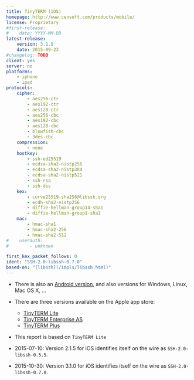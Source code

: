 ```yaml
---
title: TinyTERM (iOS)
homepage: http://www.censoft.com/products/mobile/
license: Proprietary
#first-release:
#    date: YYYY-MM-DD
latest-release:
    version: 3.1.0
    date: 2015-09-23
#changelog: TODO
client: yes
server: no
platforms:
    - iphone
    - ipad
protocols:
    cipher:
        - aes256-ctr
        - aes192-ctr
        - aes128-ctr
        - aes256-cbc
        - aes192-cbc
        - aes128-cbc
        - blowfish-cbc
        - 3des-cbc
    compression:
        - none
    hostkey:
        - ssh-ed25519
        - ecdsa-sha2-nistp256
        - ecdsa-sha2-nistp384
        - ecdsa-sha2-nistp521
        - ssh-rsa
        - ssh-dss
    kex:
        - curve25519-sha256@libssh.org
        - ecdh-sha2-nistp256
        - diffie-hellman-group14-sha1
        - diffie-hellman-group1-sha1
    mac:
        - hmac-sha1
        - hmac-sha2-256
        - hmac-sha2-512
#    userauth:
#        - unknown

first_kex_packet_follows: 0
ident: "SSH-2.0-libssh-0.7.0"
based-on: "[libssh](/impls/libssh.html)"
---
```

* There is also an [Android version](/impls/tinyterm-android.html),
  and also versions for Windows, Linux, Mac OS X, ...
* There are three versions available on the Apple app store:
    * [TinyTERM Lite](https://itunes.apple.com/us/app/id893250564)
    * [TinyTERM Enterprise AS](https://itunes.apple.com/us/app/id893366373)
    * [TinyTERM Plus](https://itunes.apple.com/us/app/id912491717)
* This report is based on `TinyTERM Lite`

* 2015-07-10: Version 2.1.5 for iOS identifies itself on the wire as `SSH-2.0-libssh-0.5.5`.
* 2015-10-30: Version 3.1.0 for iOS identifies itself on the wire as `SSH-2.0-libssh-0.7.0`.
